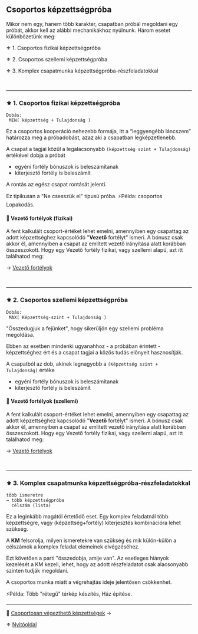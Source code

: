 ## Csoportos képzettségpróba

Mikor nem egy, hanem több karakter, csapatban próbál megoldani egy próbát, akkor kell az alábbi mechanikákhoz nyúlnunk. Három esetet különbözetünk meg: 

⚜️ 1. Csoportos fizikai képzettségpróba

⚜️ 2. Csoportos szellemi képzettségpróba

⚜️ 3. Komplex csapatmunka képzettségpróba-részfeladatokkal

<br />

---
### ⚜️ 1. Csoportos fizikai képzettségpróba

```
Dobás:
 MIN( képzettség + Tulajdonság )
```

Ez a csoportos kooperáció nehezebb formája, itt a “leggyengébb láncszem” határozza meg a próbadobást, azaz aki a csapatban legképzetlenebb.

A csapat a tagjai közül a legalacsonyabb `(képzettség szint + Tulajdonság)` értékével dobja a próbát
- egyéni fortély bónuszok is beleszámítanak
- kiterjesztő fortély is beleszámít

A rontás az egész csapat rontását jelenti.

Ez tipikusan a "Ne csesszük el" típusú próba. ⚡Példa: csoportos Lopakodás.

#### 🔆 Vezető fortélyok (fizikai)

A fent kalkulált csoport-értéket lehet emelni, amennyiben egy csapattag az adott képzettséghez kapcsolódó "**Vezető** fortélyt" ismeri. A bónusz csak akkor él, amennyiben a csapat az említett vezető irányítása alatt korábban összeszokott. Hogy egy Vezető fortély fizikai, vagy szellemi alapú, azt itt találhatod meg:

→ [Vezető fortélyok](030_07_02_csoportosan_vegezheto_kepzettsegek.md)

<br />

---
### ⚜️ 2. Csoportos szellemi képzettségpróba

```
Dobás:
 MAX( Képzettség-szint + Tulajdonság )
```

"Összedugjuk a fejünket", hogy sikerüljön egy szellemi probléma megoldása.

Ebben az esetben mindenki ugyanahhoz - a próbában érintett - képzettséghez ért és a csapat tagjai a közös tudás előnyeit hasznosítják.

A csapatból az dob, akinek legnagyobb a `(Képzettség szint + Tulajdonság)` értéke
- egyéni fortély bónuszok is beleszámítanak
- kiterjesztő fortély is beleszámít

#### 🔆 Vezető fortélyok (szellemi)

A fent kalkulált csoport-értéket lehet emelni, amennyiben egy csapattag az adott képzettséghez kapcsolódó "**Vezető** fortélyt" ismeri. A bónusz csak akkor él, amennyiben a csapat az említett vezető irányítása alatt korábban összeszokott. Hogy egy Vezető fortély fizikai, vagy szellemi alapú, azt itt találhatod meg:

→ [Vezető fortélyok](030_07_02_csoportosan_vegezheto_kepzettsegek.md)

<br />

---
### ⚜️ 3. Komplex csapatmunka képzettségpróba-részfeladatokkal

```
több ismeretre
→ több képzettségpróba
  célszám (lista) 
```

Ez a leginkább magától értetődő eset. Egy komplex feladatnál több képzettségre, vagy (képzettség+fortély) kiterjesztés kombinációra lehet szükség.

A **KM** felsorolja, milyen ismeretekre van szükség és mik külön-külön a célszámok a komplex feladat elemeinek elvégzéséhez.

Ezt követően a parti "összedobja, amije van". Az esetleges hiányok kezelését a KM kezeli, lehet, hogy az adott részfeladatot csak alacsonyabb szinten tudják megoldani.

A csoportos munka miatt a végrehajtás ideje jelentősen csökkenhet.

⚡Példa: Több "rétegű" térkép készítés, Ház építése.

---

🔗 [Csoportosan végezthető képzettségek](030_07_02_csoportosan_vegezheto_kepzettsegek.md) →

⚜️ [Nyitóoldal](start.md#3-k%C3%A9pzetts%C3%A9grendszer-)
